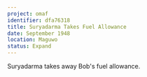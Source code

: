 ```yaml
---
project: omaf
identifier: dfa76318
title: Suryadarma Takes Fuel Allowance
date: September 1948 
location: Maguwo
status: Expand
---
```


Suryadarma  takes away Bob's fuel allowance. 


